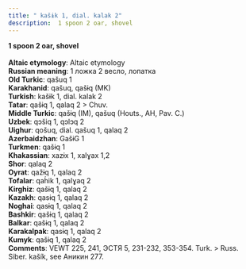 ```yaml
---
title: " kašɨk 1, dial. kalak 2"
description:  1 spoon 2 oar, shovel
---
```

<strong> 1 spoon 2 oar, shovel</strong><br><br>
<strong>Altaic etymology</strong>:  Altaic etymology<br>
<strong>Russian meaning</strong>:  1 ложка 2 весло, лопатка<br>
<strong>Old Turkic</strong>:  qašuq 1<br>
<strong>Karakhanid</strong>:  qašuq, qašɨq (MK)<br>
<strong>Turkish</strong>:  kašɨk 1, dial. kalak 2<br>
<strong>Tatar</strong>:  qašɨq 1, qalaq 2 > Chuv.<br>
<strong>Middle Turkic</strong>:  qašɨq (IM), qašuq (Houts., AH, Pav. C.)<br>
<strong>Uzbek</strong>:  qɔšiq 1, qɔlɔq 2<br>
<strong>Uighur</strong>:  qošuq, dial. qašuq 1, qalaq 2<br>
<strong>Azerbaidzhan</strong>:  GašɨG 1<br>
<strong>Turkmen</strong>:  qašɨq 1<br>
<strong>Khakassian</strong>:  xazɨx 1, xalɣax 1,2<br>
<strong>Shor</strong>:  qalaq 2<br>
<strong>Oyrat</strong>:  qažɨq 1, qalaq 2<br>
<strong>Tofalar</strong>:  qah́ik 1, qalɣaq 2<br>
<strong>Kirghiz</strong>:  qašɨq 1, qalaq 2<br>
<strong>Kazakh</strong>:  qasɨq 1, qalaq 2<br>
<strong>Noghai</strong>:  qasɨq 1, qalaq 2<br>
<strong>Bashkir</strong>:  qašɨq 1, qalaq 2<br>
<strong>Balkar</strong>:  qašɨq 1, qalaq 2<br>
<strong>Karakalpak</strong>:  qasɨq 1, qalaq 2<br>
<strong>Kumyk</strong>:  qašɨq 1, qalaq 2<br>
<strong>Comments</strong>:  VEWT 225, 241, ЭСТЯ 5, 231-232, 353-354. Turk. > Russ. Siber. kašík, see Аникин 277.<br>



